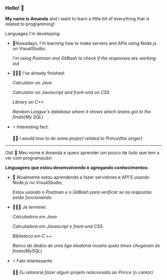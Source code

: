 ### Hello! 👋

**My name is Amanda** and I want to learn a little bit of everything that is related to programming!

Languages I'm developing: 

- 🧠Nowadays, I'm learning how to make servers and APIs using Node.js on VisualStudio;

     *I'm using Postman and GitBash to check if the responses are working out*
   
- 👩🏻‍💻 I've already finished: 

    *Calculator on Java*
    
    *Calculator on Javascript and front-end on CSS*
    
    *Library on C++*
    
    *Random League's database where it shows which teams got to the finals(My SQL)*

- ⚡ Interesting fact: 

   ✍🏻 *I would love to do some project related to Prince(the singer)*

----------------------------------------------------------------------------------------------------------------------------------------------------------------------------------

Olá! 👋
Meu nome é Amanda e quero aprender um pouco de tudo que tem a ver com programação!

**Linguagens que estou desenvolvendo e agregando conhecimentos:**

- 🧠 Atualmente estou aprendendo a fazer servidores e API'S usando Node.js no VisualStudio;

    *Estou usando o Postman e o GitBash para verificar se as respostas estão funcionando*

- 👩🏻‍💻 Já terminei:

    *Calculadora em Java*

    *Calculadora em Javascript e front-end CSS*

    *Biblioteca em C ++*

    *Banco de dados de uma liga aleatória mostra quais times chegaram às finais(MySQL)*

- ⚡ Fato interessante:

    ✍🏻  *Eu adoraria fazer algum projeto relacionado ao Prince (o cantor)*

